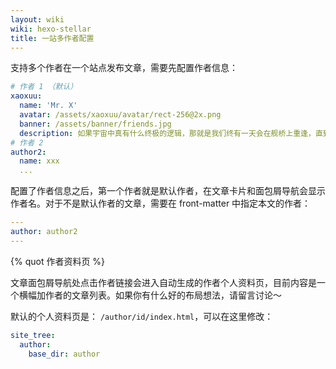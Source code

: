 ```yaml
---
layout: wiki
wiki: hexo-stellar
title: 一站多作者配置
---
```


支持多个作者在一个站点发布文章，需要先配置作者信息：

```yaml blog/source/_data/authors.yml
# 作者 1 （默认）
xaoxuu:
  name: 'Mr. X'
  avatar: /assets/xaoxuu/avatar/rect-256@2x.png
  banner: /assets/banner/friends.jpg
  description: 如果宇宙中真有什么终极的逻辑，那就是我们终有一天会在舰桥上重逢，直到生命终结。
# 作者 2
author2:
  name: xxx
  ...
```

配置了作者信息之后，第一个作者就是默认作者，在文章卡片和面包屑导航会显示作者名。对于不是默认作者的文章，需要在 front-matter 中指定本文的作者：

```yaml blog/source/_posts/xxx.md
---
author: author2
---
```

{% quot 作者资料页 %}

文章面包屑导航处点击作者链接会进入自动生成的作者个人资料页，目前内容是一个横幅加作者的文章列表。如果你有什么好的布局想法，请留言讨论～

默认的个人资料页是： `/author/id/index.html`，可以在这里修改：

```yaml blog/_config.stellar.yml
site_tree:
  author:
    base_dir: author
```